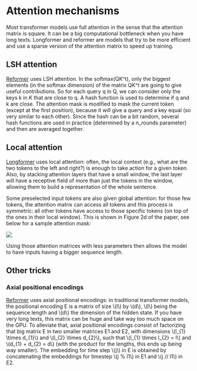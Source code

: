 <!--Copyright 2023 The HuggingFace Team. All rights reserved.

Licensed under the Apache License, Version 2.0 (the "License"); you may not use this file except in compliance with
the License. You may obtain a copy of the License at

http://www.apache.org/licenses/LICENSE-2.0

Unless required by applicable law or agreed to in writing, software distributed under the License is distributed on
an "AS IS" BASIS, WITHOUT WARRANTIES OR CONDITIONS OF ANY KIND, either express or implied. See the License for the
specific language governing permissions and limitations under the License.

⚠️ Note that this file is in Markdown but contain specific syntax for our doc-builder (similar to MDX) that may not be
rendered properly in your Markdown viewer.

-->

# Attention mechanisms

Most transformer models use full attention in the sense that the attention matrix is square. It can be a big
computational bottleneck when you have long texts. Longformer and reformer are models that try to be more efficient and
use a sparse version of the attention matrix to speed up training.

## LSH attention

[Reformer](model_doc/reformer) uses LSH attention. In the softmax(QK^t), only the biggest elements (in the softmax
dimension) of the matrix QK^t are going to give useful contributions. So for each query q in Q, we can consider only
the keys k in K that are close to q. A hash function is used to determine if q and k are close. The attention mask is
modified to mask the current token (except at the first position), because it will give a query and a key equal (so
very similar to each other). Since the hash can be a bit random, several hash functions are used in practice
(determined by a n_rounds parameter) and then are averaged together.

## Local attention

[Longformer](model_doc/longformer) uses local attention: often, the local context (e.g., what are the two tokens to the
left and right?) is enough to take action for a given token. Also, by stacking attention layers that have a small
window, the last layer will have a receptive field of more than just the tokens in the window, allowing them to build a
representation of the whole sentence.

Some preselected input tokens are also given global attention: for those few tokens, the attention matrix can access
all tokens and this process is symmetric: all other tokens have access to those specific tokens (on top of the ones in
their local window). This is shown in Figure 2d of the paper, see below for a sample attention mask:

<div class="flex justify-center">
    <img scale="50 %" align="center" src="https://huggingface.co/datasets/huggingface/documentation-images/resolve/main/local_attention_mask.png"/>
</div>

Using those attention matrices with less parameters then allows the model to have inputs having a bigger sequence
length.

## Other tricks

### Axial positional encodings

[Reformer](model_doc/reformer) uses axial positional encodings: in traditional transformer models, the positional encoding
E is a matrix of size \\(l\\) by \\(d\\), \\(l\\) being the sequence length and \\(d\\) the dimension of the
hidden state. If you have very long texts, this matrix can be huge and take way too much space on the GPU. To alleviate
that, axial positional encodings consist of factorizing that big matrix E in two smaller matrices E1 and E2, with
dimensions \\(l_{1} \times d_{1}\\) and \\(l_{2} \times d_{2}\\), such that \\(l_{1} \times l_{2} = l\\) and
\\(d_{1} + d_{2} = d\\) (with the product for the lengths, this ends up being way smaller). The embedding for time
step \\(j\\) in E is obtained by concatenating the embeddings for timestep \\(j \% l1\\) in E1 and \\(j // l1\\)
in E2.

